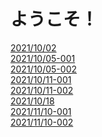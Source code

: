 <h1>ようこそ！</h1>
<a href="https://rinca-h.github.io/masec-video-share/masec_movie_20211002.html">2021/10/02</a><br>
<a href="https://rinca-h.github.io/masec-video-share/masec_movie_20211005.html">2021/10/05-001</a><br>
<a href="https://rinca-h.github.io/masec-video-share/masec_movie_20211005_002.html">2021/10/05-002</a><br>
<a href="https://rinca-h.github.io/masec-video-share/masec_movie_20211011_001.html">2021/10/11-001</a><br>
<a href="https://rinca-h.github.io/masec-video-share/masec_movie_20211011_002.html">2021/10/11-002</a><br>
<a href="https://rinca-h.github.io/masec-video-share/masec_movie_20211018.html">2021/10/18</a><br>
<a href="https://rinca-h.github.io/masec-video-share/masec_movie_20211110_001.html">2021/11/10-001</a><br>
<a href="https://rinca-h.github.io/masec-video-share/masec_movie_20211110_002.html">2021/11/10-002</a><br>
